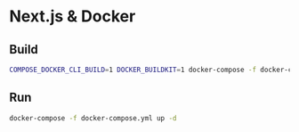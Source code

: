 # Next.js & Docker

## Build

```bash
COMPOSE_DOCKER_CLI_BUILD=1 DOCKER_BUILDKIT=1 docker-compose -f docker-compose.yml build --parallel
```

## Run

```bash
docker-compose -f docker-compose.yml up -d
```
